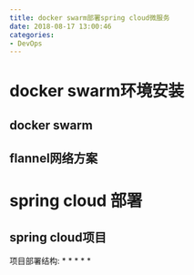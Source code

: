 ```yaml
---
title: docker swarm部署spring cloud微服务
date: 2018-08-17 13:00:46
categories: 
- DevOps
---
```


# docker swarm环境安装
<!--more-->
## docker swarm

## flannel网络方案

# spring cloud 部署
## spring cloud项目
项目部署结构:
*
*
*
*
*
[]()


